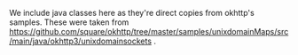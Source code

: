 We include java classes here as they're direct copies from okhttp's samples. These were taken
from https://github.com/square/okhttp/tree/master/samples/unixdomainMaps/src/main/java/okhttp3/unixdomainsockets
.